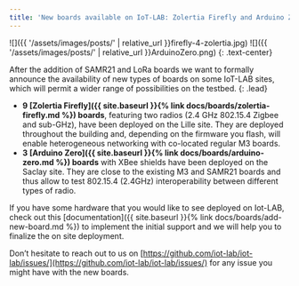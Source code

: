 ```yaml
---
title: 'New boards available on IoT-LAB: Zolertia Firefly and Arduino Zero'
---
```

![]({{ '/assets/images/posts/' | relative_url }}firefly-4-zolertia.jpg)
![]({{ '/assets/images/posts/' | relative_url }}ArduinoZero.png)
{: .text-center}

After the addition of SAMR21 and LoRa boards we want to formally announce the availability of new types of boards on some IoT-LAB sites, which will permit a wider range of possibilities on the testbed.
{: .lead}

- **9 [Zolertia Firefly]({{ site.baseurl }}{% link docs/boards/zolertia-firefly.md %}) boards**, featuring two radios (2.4 GHz 802.15.4 Zigbee and
sub-GHz), have been deployed on the Lille site. They are deployed throughout
the building and, depending on the firmware you flash, will enable heterogeneous
networking with co-located regular M3 boards.
- **3 [Arduino Zero]({{ site.baseurl }}{% link docs/boards/arduino-zero.md %}) boards** with XBee shields have been deployed on the Saclay site.
They are close to the existing M3 and SAMR21 boards and thus allow to test
802.15.4 (2.4GHz) interoperability between different types of radio.

If you have some hardware that you would like to see deployed on Iot-LAB, check
out this [documentation]({{ site.baseurl }}{% link docs/boards/add-new-board.md %}) to implement the initial support and we will help you to finalize the on site deployment.

Don’t hesitate to reach out to us on [https://github.com/iot-lab/iot-lab/issues/](https://github.com/iot-lab/iot-lab/issues/) for any issue you might have with the new boards.
